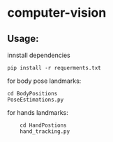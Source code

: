 # computer-vision

## Usage:
innstall dependencies
    
    pip install -r requerments.txt

for body pose landmarks:
    
    cd BodyPositions
    PoseEstimations.py

for hands landmarks:
        
        cd HandPostions
        hand_tracking.py
